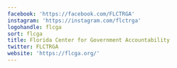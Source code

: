 ```yaml
---
facebook: 'https://facebook.com/FLCTRGA'
instagram: 'https://instagram.com/flctrga'
logohandle: flcga
sort: flcga
title: Florida Center for Government Accountability
twitter: FLCTRGA
website: 'https://flcga.org/'
---
```

